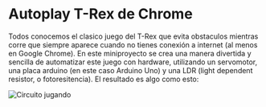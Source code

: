 # Autoplay T-Rex de Chrome

Todos conocemos el clasico juego del T-Rex que evita obstaculos mientras corre que siempre aparece cuando no tienes conexión a internet (al menos en Google Chrome). En este miniproyecto se crea una manera divertida y sencilla de automatizar este juego con hardware, utilizando un servomotor, una placa arduino (en este caso Arduino Uno) y una LDR (light dependent resistor, o fotoresitencia). El resultado es algo como esto:

![Circuito jugando](jugando_demo.gif)